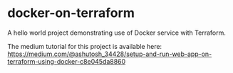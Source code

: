 # docker-on-terraform
A hello world project demonstrating use of Docker service with Terraform.

The medium tutorial for this project is available here:
https://medium.com/@ashutosh_34428/setup-and-run-web-app-on-terraform-using-docker-c8e045da8860
